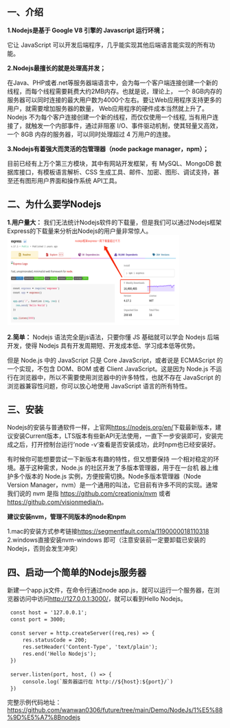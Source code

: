 ## 一、介绍
**1.Nodejs是基于 Google V8 引擎的 Javascript 运行环境；**

它让 JavaScript 可以开发后端程序，几乎能实现其他后端语言能实现的所有功能。

**2.Nodejs最擅长的就是处理高并发；**

在Java、PHP或者.net等服务器端语言中，会为每一个客户端连接创建一个新的线程，而每个线程需要耗费大约2MB内存。也就是说，理论上，
一个 8GB内存的服务器可以同时连接的最大用户数为4000个左右。要让Web应用程序支持更多的用户，就需要增加服务器的数量，
Web应用程序的硬件成本当然就上升了。Nodejs 不为每个客户连接创建一个新的线程，而仅仅使用一个线程,
当有用户连接了，就触发一个内部事件，通过非阻塞 I/O、事件驱动机制，使其轻量又高效，一个 8GB 内存的服务器，可以同时处理超过 4 万用户的连接。

**3.Nodejs有着强大而灵活的包管理器（node package manager，npm）；**

目前已经有上万个第三方模块，其中有网站开发框架，有 MySQL、MongoDB 数据库接口，有模板语言解析、CSS 生成工具、邮件、加密、图形、调试支持，甚至还有图形用户界面和操作系统 API工具。

## 二、为什么要学Nodejs
**1.用户量大：** 我们无法统计Nodejs软件的下载量，但是我们可以通过Nodejs框架Express的下载量来分析出Nodejs的用户量非常惊人。
<img src="https://github.com/wanwan0306/future/blob/develop/Blog/NodeJs/download_num.png" width = "400" height = "210" alt="" />

**2.简单：** Nodejs 语法完全是js语法，只要你懂 JS 基础就可以学会 Nodejs 后端开发，使得 Nodejs 具有开发周期短、开发成本低、学习成本低等优势。

但是 Node.js 中的 JavaScript 只是 Core JavaScript，或者说是 ECMAScript 的一个实现，不包含 DOM、BOM 或者 Client JavaScript。这是因为 Node.js 不运行在浏览器中，所以不需要使用浏览器中的许多特性，也就不存在 JavaScript 的浏览器兼容性问题，你可以放心地使用 JavaScript 语言的所有特性。

## 三、安装
Nodejs的安装与普通软件一样，上官网<https://nodejs.org/en/>下载最新版本，建议安装Current版本，LTS版本有些新API无法使用，一直下一步安装即可，安装完成之后，打开控制台运行’node -v‘查看是否安装成功，此时npm也已经安装好。

有时候你可能想要尝试一下新版本有趣的特性，但又想要保持
一个相对稳定的环境。基于这种需求，Node.js 的社区开发了多版本管理器，用于在一台机
器上维护多个版本的 Node.js 实例，方便按需切换。Node多版本管理器（Node Version
Manager，nvm）是一个通用的叫法，它目前有许多不同的实现。通常我们说的 nvm 是指
<https://github.com/creationix/nvm> 或者 <https://github.com/visionmedia/n>。

**建议安装nvm，管理不同版本的node和npm**

1.mac的安装方式参考链接<https://segmentfault.com/a/1190000018110318><br/>
2.windows直接安装nvm-windows 即可（注意安装前一定要卸载已安装的 Nodejs，否则会发生冲突）

## 四、启动一个简单的Nodejs服务器
新建一个app.js文件，在命令行通过node app.js，就可以运行一个服务器，在浏览器访问中访问<http://127.0.0.1:3000/>，就可以看到Hello Nodejs。
```node
 const host = '127.0.0.1';
 const port = 3000;

 const server = http.createServer((req,res) => {
     res.statusCode = 200;
     res.setHeader('Content-Type', 'text/plain');
     res.end('Hello Nodejs');
 })
 ​
 server.listen(port, host, () => {
     console.log(`服务器运行在 http://${host}:${port}/`)
 })
```
完整示例代码地址：<https://github.com/wanwan0306/future/tree/main/Demo/NodeJs/1%E5%88%9D%E5%A7%8Bnodejs>
